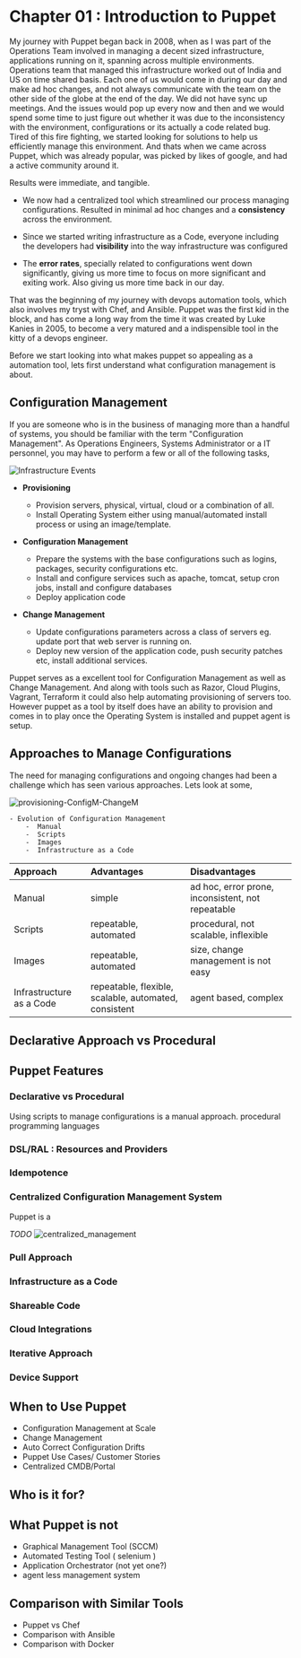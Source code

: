 # Chapter 01  :  Introduction to Puppet

My journey with Puppet began back in 2008, when as I was part of the Operations Team involved in managing a decent sized infrastructure, applications running on it, spanning across multiple environments. Operations team that managed this infrastructure  worked out of India and US on time shared basis. Each  one of us would come in during our day and make ad hoc changes, and not always communicate with the team on the other side of the globe at the end of the day. We did not have sync up meetings. And the issues would pop up every now and then and we would spend some time to just figure out whether it was due to the inconsistency with the environment, configurations or its actually a code related bug. Tired of this fire fighting, we started looking for solutions to help us efficiently manage this environment. And thats when we came across Puppet, which was already popular, was picked by likes of google, and had a active community around it.

Results were immediate, and tangible.

* We now had a centralized tool which streamlined our process managing configurations. Resulted in minimal ad hoc changes and a **consistency** across the environment.

* Since we started writing infrastructure as a Code, everyone including the developers had **visibility** into the way infrastructure was configured  

* The **error rates**, specially related to configurations went down significantly, giving us more time to focus on more significant and exiting work. Also giving us more time back in our day.

That was the beginning of my journey with devops automation tools, which also involves my tryst with Chef, and Ansible. Puppet was the first kid in the block, and has come a long way from the time it was created by Luke Kanies in 2005, to become a very matured and a indispensible tool in the kitty of a devops engineer.

Before we start looking into what makes puppet so appealing as a automation tool, lets first understand what configuration management is about.

## Configuration Management

If you are someone who is in the business of managing  more than a handful of systems, you should be familiar with the term "Configuration Management". As  Operations Engineers, Systems Administrator or a IT personnel, you may have to perform a few or all of the following tasks,

![Infrastructure Events](images/chapter1/infra_lifecycle.png)


* **Provisioning**
  * Provision servers, physical, virtual, cloud or a combination of all.
  * Install Operating System either using manual/automated install process or using an image/template.

* **Configuration Management**
  * Prepare the systems with the base configurations such as logins,  packages, security configurations etc.
  * Install and configure services such as apache, tomcat, setup cron jobs, install and configure databases
  * Deploy application code

* **Change Management**
  * Update configurations parameters across a class of servers eg. update port that web server is running on.
  * Deploy new version of the application code, push security patches etc, install additional services.

Puppet serves as a excellent tool for Configuration Management as well as Change Management. And along with tools such as Razor, Cloud Plugins, Vagrant, Terraform it could also help automating provisioning of servers too. However puppet as a tool by itself does have an ability to provision and comes in to play once the Operating System is installed and puppet agent is setup.


## Approaches to Manage Configurations
The need for managing configurations and ongoing  changes had been a challenge which has seen various approaches. Lets look at some,


![provisioning-ConfigM-ChangeM](images/chapter1/config_mgmt_approaches.png)

    - Evolution of Configuration Management
        -  Manual
        -  Scripts
        -  Images
        -  Infrastructure as a Code

| Approach     | Advantages     | Disadvantages
| :------------- | :------------- | :------------- |
| Manual | simple    | ad hoc, error prone, inconsistent, not repeatable |
| Scripts | repeatable, automated     | procedural, not scalable, inflexible |
| Images | repeatable, automated   | size, change management is not easy |
| Infrastructure as a Code | repeatable, flexible, scalable, automated, consistent     | agent based, complex  |


## Declarative Approach vs Procedural


## Puppet Features

### Declarative vs Procedural
Using scripts to manage configurations is a manual approach. procedural programming languages

### DSL/RAL : Resources and Providers
### Idempotence
### Centralized Configuration Management System
Puppet is a

*TODO* ![centralized_management](images/)

### Pull Approach
### Infrastructure as a Code
### Shareable Code
### Cloud Integrations
### Iterative Approach
### Device Support


## When to Use Puppet
  * Configuration Management at Scale
  * Change Management
  * Auto Correct Configuration Drifts
  * Puppet Use Cases/ Customer Stories
  * Centralized CMDB/Portal

## Who is it for?

## What Puppet is not
  * Graphical Management Tool (SCCM)
  * Automated Testing Tool ( selenium )
  * Application Orchestrator (not yet one?)
  * agent less management system


## Comparison with Similar Tools
  * Puppet vs   Chef
  * Comparison with Ansible
  * Comparison with Docker
